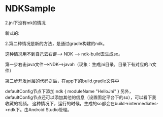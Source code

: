 # NDKSample

2.jni下没有mk的情况

新式的:

2.第二种情况是新的方法，是通过gradle构建的ndk。

这种情况用不到自己去右键--> NDK --> ndk-build去生成so。

第一步右击java文件-->NDK-->javah（现象：生成jni目录，目录下有对应的.h文件）

第二步开发jni层的代码之后，在app下的build.gradle文件中

defaultConfig节点下添加
ndk {
    moduleName "HelloJni"
}
另外，defaultConfig节点还可以添加其他的信息（设置固定平台下的so），可以看下我收藏的视频。
这种情况下，运行的时候，生成的so都会在build->intermediates->ndk下。由Android Studio管理。
